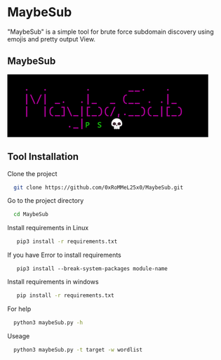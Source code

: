 
# MaybeSub

"MaybeSub" is a simple tool for brute force subdomain discovery using emojis and pretty output View.




## MaybeSub
![App Screenshot](Logo.png)



## Tool Installation  

Clone the project

```bash
  git clone https://github.com/0xRoMMeL25x0/MaybeSub.git
```

Go to the project directory

```bash
  cd MaybeSub
```

Install requirements in Linux 

```bash
   pip3 install -r requirements.txt
```

If you have Error to install requirements 
```
   pip3 install --break-system-packages module-name
```


Install requirements in windows 

```bash
   pip install -r requirements.txt
```


For help

```bash
  python3 maybeSub.py -h  
```

Useage 

```bash
  python3 maybeSub.py -t target -w wordlist
```
